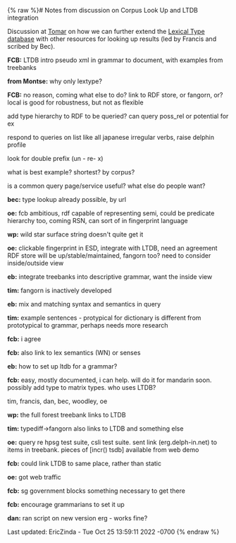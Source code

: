 {% raw %}# Notes from discussion on Corpus Look Up and LTDB integration

Discussion at [Tomar](../TomarTop) on how we can further extend the
[Lexical Type database](https://blog.inductorsoftware.com/docsproto/tools/LkbLtdb) with other resources for looking up
results (led by Francis and scribed by Bec).

**FCB:** LTDB intro pseudo xml in grammar to document, with examples
from treebanks

**from Montse:** why only lextype?

**FCB:** no reason, coming what else to do? link to RDF store, or
fangorn, or? local is good for robustness, but not as flexible

add type hierarchy to RDF to be queried? can query poss\_rel or
potential for ex

respond to queries on list like all japanese irregular verbs, raise
delphin profile

look for double prefix (un - re- x)

what is best example? shortest? by corpus?

is a common query page/service useful? what else do people want?

**bec:** type lookup already possible, by url

**oe:** fcb ambitious, rdf capable of representing semi, could be
predicate hierarchy too, coming RSN, can sort of in fingerprint language

**wp:** wild star surface string doesn't quite get it

**oe:** clickable fingerprint in ESD, integrate with LTDB, need an
agreement RDF store will be up/stable/maintained, fangorn too? need to
consider inside/outside view

**eb:** integrate treebanks into descriptive grammar, want the inside
view

**tim:** fangorn is inactively developed

**eb:** mix and matching syntax and semantics in query

**tim:** example sentences - protypical for dictionary is different from
prototypical to grammar, perhaps needs more research

**fcb:** i agree

**fcb:** also link to lex semantics (WN) or senses

**eb:** how to set up ltdb for a grammar?

**fcb:** easy, mostly documented, i can help. will do it for mandarin
soon. possibly add type to matrix types. who uses LTDB?

tim, francis, dan, bec, woodley, oe

**wp:** the full forest treebank links to LTDB

**tim:** typediff-&gt;fangorn also links to LTDB and something else

**oe:** query re hpsg test suite, csli test suite. sent link
(erg.delph-in.net) to items in treebank. pieces of \[incr() tsdb\]
available from web demo

**fcb:** could link LTDB to same place, rather than static

**oe:** got web traffic

**fcb:** sg government blocks something necessary to get there

**fcb:** encourage grammarians to set it up

**dan:** ran script on new version erg - works fine?

Last updated: EricZinda - Tue Oct 25 13:59:11 2022 -0700
{% endraw %}
